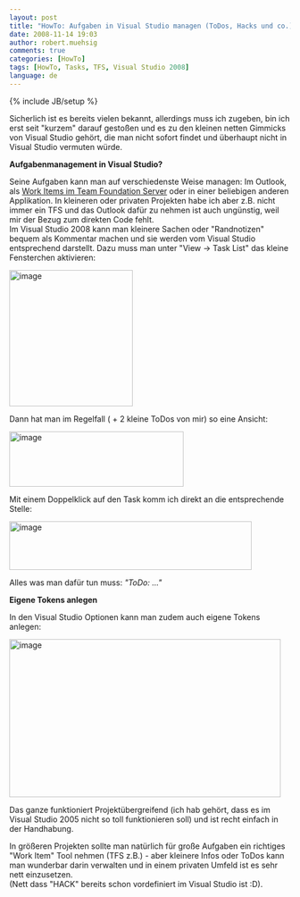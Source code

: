 ```yaml
---
layout: post
title: "HowTo: Aufgaben in Visual Studio managen (ToDos, Hacks und co.)"
date: 2008-11-14 19:03
author: robert.muehsig
comments: true
categories: [HowTo]
tags: [HowTo, Tasks, TFS, Visual Studio 2008]
language: de
---
```

{% include JB/setup %}
<p>Sicherlich ist es bereits vielen bekannt, allerdings muss ich zugeben, bin ich erst seit &quot;kurzem&quot; darauf gesto&#223;en und es zu den kleinen netten Gimmicks von Visual Studio geh&#246;rt, die man nicht sofort findet und &#252;berhaupt nicht in Visual Studio vermuten w&#252;rde.</p>  <p><strong>Aufgabenmanagement in Visual Studio?</strong></p>  <p>Seine Aufgaben kann man auf verschiedenste Weise managen: Im Outlook, als <a href="{{BASE_PATH}}/2008/06/10/howtocode-readyou-todo-liste-managen/">Work Items im Team Foundation Server</a> oder in einer beliebigen anderen Applikation. In kleineren oder privaten Projekten habe ich aber z.B. nicht immer ein TFS und das Outlook daf&#252;r zu nehmen ist auch ung&#252;nstig, weil mir der Bezug zum direkten Code fehlt.     <br />Im Visual Studio 2008 kann man kleinere Sachen oder &quot;Randnotizen&quot; bequem als Kommentar machen und sie werden vom Visual Studio entsprechend darstellt. Dazu muss man unter &quot;View -&gt; Task List&quot; das kleine Fensterchen aktivieren:</p>  <p><a href="{{BASE_PATH}}/assets/wp-images-de/image561.png"><img style="border-top-width: 0px; border-left-width: 0px; border-bottom-width: 0px; border-right-width: 0px" height="244" alt="image" src="{{BASE_PATH}}/assets/wp-images-de/image-thumb539.png" width="221" border="0" /></a> </p>  <p>Dann hat man im Regelfall ( + 2 kleine ToDos von mir) so eine Ansicht:</p>  <p><a href="{{BASE_PATH}}/assets/wp-images-de/image562.png"><img style="border-top-width: 0px; border-left-width: 0px; border-bottom-width: 0px; border-right-width: 0px" height="99" alt="image" src="{{BASE_PATH}}/assets/wp-images-de/image-thumb540.png" width="312" border="0" /></a> </p>  <p>Mit einem Doppelklick auf den Task komm ich direkt an die entsprechende Stelle:</p>  <p><a href="{{BASE_PATH}}/assets/wp-images-de/image563.png"><img style="border-top-width: 0px; border-left-width: 0px; border-bottom-width: 0px; border-right-width: 0px" height="87" alt="image" src="{{BASE_PATH}}/assets/wp-images-de/image-thumb541.png" width="434" border="0" /></a> </p>  <p>Alles was man daf&#252;r tun muss: <em>&quot;ToDo: ...&quot;</em> </p>  <p><strong>Eigene Tokens anlegen</strong></p>  <p>In den Visual Studio Optionen kann man zudem auch eigene Tokens anlegen:</p>  <p><a href="{{BASE_PATH}}/assets/wp-images-de/image564.png"><img style="border-top-width: 0px; border-left-width: 0px; border-bottom-width: 0px; border-right-width: 0px" height="283" alt="image" src="{{BASE_PATH}}/assets/wp-images-de/image-thumb542.png" width="486" border="0" /></a> </p>  <p>Das ganze funktioniert Projekt&#252;bergreifend (ich hab geh&#246;rt, dass es im Visual Studio 2005 nicht so toll funktionieren soll) und ist recht einfach in der Handhabung.</p>  <p>In gr&#246;&#223;eren Projekten sollte man nat&#252;rlich f&#252;r gro&#223;e Aufgaben ein richtiges &quot;Work Item&quot; Tool nehmen (TFS z.B.) - aber kleinere Infos oder ToDos kann man wunderbar darin verwalten und in einem privaten Umfeld ist es sehr nett einzusetzen.    <br />(Nett dass &quot;HACK&quot; bereits schon vordefiniert im Visual Studio ist :D).</p>
